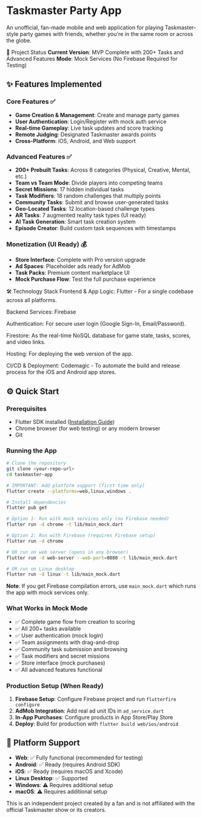 # Taskmaster Party App
An unofficial, fan-made mobile and web application for playing Taskmaster-style party games with friends, whether you're in the same room or across the globe.

🚀 Project Status
**Current Version**: MVP Complete with 200+ Tasks and Advanced Features
**Mode**: Mock Services (No Firebase Required for Testing)

## ✨ Features Implemented

### Core Features ✅
- **Game Creation & Management**: Create and manage party games
- **User Authentication**: Login/Register with mock auth service  
- **Real-time Gameplay**: Live task updates and score tracking
- **Remote Judging**: Designated Taskmaster awards points
- **Cross-Platform**: iOS, Android, and Web support

### Advanced Features ✅  
- **200+ Prebuilt Tasks**: Across 8 categories (Physical, Creative, Mental, etc.)
- **Team vs Team Mode**: Divide players into competing teams
- **Secret Missions**: 17 hidden individual tasks
- **Task Modifiers**: 18 random challenges that multiply points
- **Community Tasks**: Submit and browse user-generated tasks
- **Geo-Located Tasks**: 12 location-based challenge types
- **AR Tasks**: 7 augmented reality task types (UI ready)
- **AI Task Generation**: Smart task creation system
- **Episode Creator**: Build custom task sequences with timestamps

### Monetization (UI Ready) 💰
- **Store Interface**: Complete with Pro version upgrade
- **Ad Spaces**: Placeholder ads ready for AdMob
- **Task Packs**: Premium content marketplace UI
- **Mock Purchase Flow**: Test the full purchase experience

🛠️ Technology Stack
Frontend & App Logic: Flutter - For a single codebase across all platforms.

Backend Services: Firebase

Authentication: For secure user login (Google Sign-In, Email/Password).

Firestore: As the real-time NoSQL database for game state, tasks, scores, and video links.

Hosting: For deploying the web version of the app.

CI/CD & Deployment: Codemagic - To automate the build and release process for the iOS and Android app stores.

## ⚙️ Quick Start

### Prerequisites
- Flutter SDK installed ([Installation Guide](https://flutter.dev/docs/get-started/install))
- Chrome browser (for web testing) or any modern browser
- Git

### Running the App

```bash
# Clone the repository
git clone <your-repo-url>
cd taskmaster-app

# IMPORTANT: Add platform support (first time only)
flutter create --platforms=web,linux,windows .

# Install dependencies
flutter pub get

# Option 1: Run with mock services only (no Firebase needed)
flutter run -d chrome -t lib/main_mock.dart

# Option 2: Run with Firebase (requires Firebase setup)
flutter run -d chrome

# OR run on web server (opens in any browser)
flutter run -d web-server --web-port=8080 -t lib/main_mock.dart

# OR run on Linux desktop
flutter run -d linux -t lib/main_mock.dart
```

**Note**: If you get Firebase compilation errors, use `main_mock.dart` which runs the app with mock services only.

### What Works in Mock Mode
- ✅ Complete game flow from creation to scoring
- ✅ All 200+ tasks available
- ✅ User authentication (mock login)
- ✅ Team assignments with drag-and-drop
- ✅ Community task submission and browsing
- ✅ Task modifiers and secret missions
- ✅ Store interface (mock purchases)
- ✅ All advanced features functional

### Production Setup (When Ready)
1. **Firebase Setup**: Configure Firebase project and run `flutterfire configure`
2. **AdMob Integration**: Add real ad unit IDs in `ad_service.dart`
3. **In-App Purchases**: Configure products in App Store/Play Store
4. **Deploy**: Build for production with `flutter build web/ios/android`

## 📱 Platform Support
- **Web**: ✅ Fully functional (recommended for testing)
- **Android**: ✅ Ready (requires Android SDK)
- **iOS**: ✅ Ready (requires macOS and Xcode)
- **Linux Desktop**: ✅ Supported
- **Windows**: ⚠️ Requires additional setup
- **macOS**: ⚠️ Requires additional setup

This is an independent project created by a fan and is not affiliated with the official Taskmaster show or its creators.
